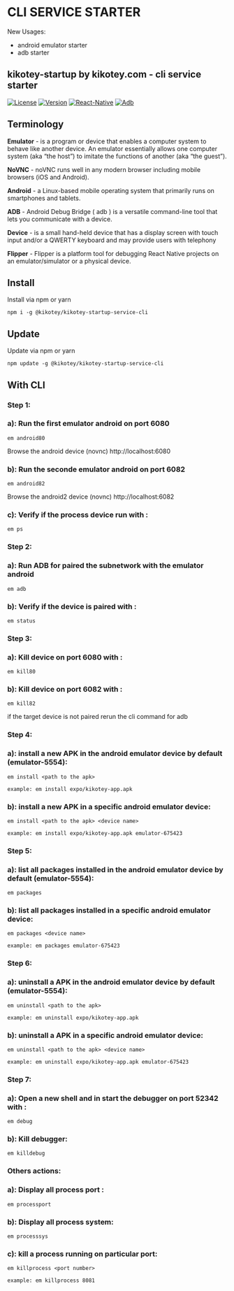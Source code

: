 CLI SERVICE STARTER
=====================

New Usages:
 - android emulator starter
 - adb starter

## kikotey-startup by kikotey.com - cli service starter 

[![License](https://img.shields.io/badge/License-Apache%202.0-blue.svg)](https://opensource.org/licenses/Apache2.0)
[![Version](https://img.shields.io/badge/node-%3E%3D%2012-brightgreen)](https://nodejs.org/)
[![React-Native](https://reactnative.dev/docs/environment-setup?guide=native)](https://reactnative.dev/docs/environment-setup?guide=native)
[![Adb](https://developer.android.com/tools/adb)](https://developer.android.com/tools/adb)


## Terminology

**Emulator** -  is a program or device that enables a computer system to behave like another device. An emulator essentially allows one computer system (aka “the host”) to imitate the functions of another (aka “the guest”).

**NoVNC** - noVNC runs well in any modern browser including mobile browsers (iOS and Android).

**Android** - a Linux-based mobile operating system that primarily runs on smartphones and tablets. 

**ADB** - Android Debug Bridge ( adb ) is a versatile command-line tool that lets you communicate with a device. 

**Device** -  is a small hand-held device that has a display screen with touch input and/or a QWERTY keyboard and may provide users with telephony

**Flipper** -  Flipper is a platform tool for debugging React Native projects on an emulator/simulator or a physical device.

## Install

Install via npm or yarn

```
npm i -g @kikotey/kikotey-startup-service-cli
```

## Update

Update via npm or yarn

```
npm update -g @kikotey/kikotey-startup-service-cli
```


## With CLI


### Step 1:
### a): Run the first emulator android on port 6080
```
em android80
```
Browse the android device (novnc) http://localhost:6080


### b): Run the seconde emulator android on port 6082
```
em android82
```
Browse the android2 device (novnc) http://localhost:6082


### c): Verify if the process device run with : 
```
em ps
```


### Step 2:
### a): Run ADB for paired the subnetwork with the emulator android
```
em adb
```

### b): Verify if the device is paired with : 
```
em status
```

### Step 3:
### a): Kill device on port 6080 with : 
```
em kill80
```

### b): Kill device on port 6082 with : 
```
em kill82
```

if the target device is not paired rerun the cli command for adb


### Step 4:
### a): install a new APK in the android emulator device by default (emulator-5554): 
```
em install <path to the apk>
```
```
example: em install expo/kikotey-app.apk 
```

### b): install a new APK in a specific android emulator device: 
```
em install <path to the apk> <device name>
```
```
example: em install expo/kikotey-app.apk emulator-675423 
```


### Step 5:
### a): list all packages installed in the android emulator device by default (emulator-5554): 
```
em packages
```

### b): list all packages installed in a specific android emulator device: 
```
em packages <device name>
```
```
example: em packages emulator-675423
```


### Step 6:
### a): uninstall a APK in the android emulator device by default (emulator-5554): 
```
em uninstall <path to the apk>
```
```
example: em uninstall expo/kikotey-app.apk 
```

### b): uninstall a APK in a specific android emulator device: 
```
em uninstall <path to the apk> <device name>
```
```
example: em uninstall expo/kikotey-app.apk emulator-675423 
```

### Step 7:
### a): Open a new shell and in start the debugger on port 52342 with : 
```
em debug
```

### b): Kill debugger: 
```
em killdebug
```

### Others actions:
### a): Display all process port : 
```
em processport
```

### b): Display all process system: 
```
em processsys
```

### c): kill a process running on particular port: 
```
em killprocess <port number>
```

```
example: em killprocess 8081
```


